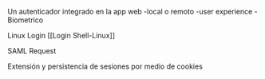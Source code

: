 Un autenticador integrado en la app web
-local o remoto
-user experience
-Biometrico

Linux Login
[[Login Shell-Linux]]

SAML Request

Extensión y persistencia de sesiones por medio de cookies